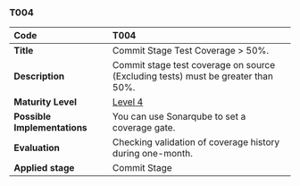 ### T004

|**Code**           | **T004** |
| :--               | :--      |
|**Title**          | Commit Stage Test Coverage > 50%. |
|**Description**    | Commit stage test coverage on source (Excluding tests) must be greater than 50%.|
|**Maturity Level** | [Level 4](/LEVELS.html#level-4) |
|**Possible Implementations** | You can use Sonarqube to set a coverage gate.|
|**Evaluation**     | Checking validation of coverage history during one-month.|
|**Applied stage**  | Commit Stage|

